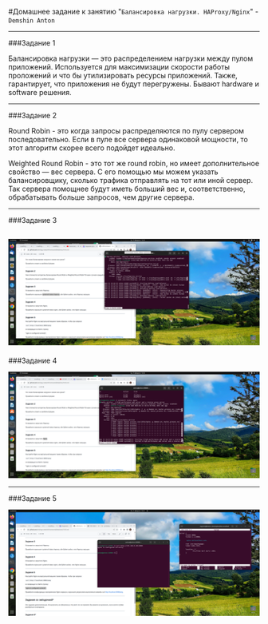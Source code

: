 #Домашнее задание к занятию "`Балансировка нагрузки. HAProxy/Nginx`" - `Demshin Anton`


---

###Задание 1

Балансировка нагрузки — это распределением нагрузки между пулом приложений. 
Используется для  максимизации скорости работы проложений и что бы 
утилизировать ресурсы приложений. Также, гарантирует, что приложения не будут перегружены.
Бывают hardware и software решения. 
 

---

###Задание 2

Round Robin - это когда запросы распределяются по пулу сервером последовательно.
Если в пуле все сервера одинаковой мощности, то этот алгоритм скорее всего подойдет
идеально.

Weighted Round Robin - это тот же round robin, но имеет дополнительное свойство — вес
сервера. С его помощью мы можем указать балансировщику, сколько трафика отправлять на тот или иной
сервер. Так сервера помощнее будут иметь больший вес и, соответственно, обрабатывать
больше запросов, чем другие сервера.
 
---

###Задание 3

![alt text](https://github.com/UserWhoUser/img/blob/master/haproxy.png)
---

###Задание 4

![alt text](https://github.com/UserWhoUser/img/blob/master/nginx.png)

---

###Задание 5

![alt text](https://github.com/UserWhoUser/img/blob/master/curl%20nginx.png)

